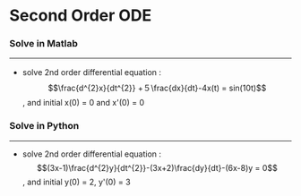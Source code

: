 # Second Order ODE

<script type="text/javascript" src="../js/general.js"></script>

### Solve in Matlab
---

* solve 2nd order differential equation :　$$\frac{d^{2}x}{dt^{2}} +５\frac{dx}{dt}-4x(t) = sin(10t)$$, and initial x(0) = 0 and x'(0) = 0



### Solve in Python
---

* solve 2nd order differential equation : $$(3x-1)\frac{d^{2}y}{dt^{2}}-(3x+2)\frac{dy}{dt}-(6x-8)y = 0$$, and initial y(0) = 2, y'(0) = 3
